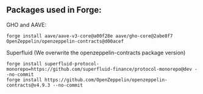 

## Packages used in Forge:

GHO and AAVE:
```
forge install aave/aave-v3-core@a00f28e aave/gho-core@2abe8f7 OpenZeppelin/openzeppelin-contracts@d00acef
```

Superfluid (We overwrite the openzeppelin-contracts package version)
```
forge install superfluid-protocol-monorepo=https://github.com/superfluid-finance/protocol-monorepo@dev --no-commit
forge install https://github.com/OpenZeppelin/openzeppelin-contracts@v4.9.3 --no-commit
```
